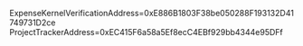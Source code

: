 ExpenseKernelVerificationAddress=0xE886B1803F38be050288F193132D41749731D2ce
ProjectTrackerAddress=0xEC415F6a58a5Ef8ecC4EBf929bb4344e95DFf